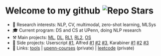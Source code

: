 <!-- ### Hi there 👉 my [homepage (主页)](https://realliyifei.github.io)  ![](https://komarev.com/ghpvc/?username=realliyifei&label=Views&color=0ABAB5) -->
# Welcome to my github ![Repo Stars](https://img.shields.io/github/stars/realliyifei?label=Stars&style=social) 
- 🧠 Research interests: NLP, CV, multimodal, zero-shot learning, MLSys
- 🎓 Current program: DS and CS at UPenn, doing NLP research
- ⚒️ Main projects: [ML](https://github.com/realliyifei/ML-Project-Hotel-Cancellation-Prediction), [DL](https://github.com/realliyifei/DL-Project-Shopee-Product-Match), [RL1](https://github.com/realliyifei/RL-Project-IRL-Gridworld), [RL2](https://github.com/realliyifei/RL-Project-RL-in-Computer-System), [OS](https://github.com/realliyifei/Linux-File-System-Demo)
- 🥳 Side projects: Userscript [#1](https://github.com/realliyifei/Userscript-Wikipedia-Optimizor), Alfred [#1](https://github.com/realliyifei/Alfred-Sequential-Strings-Creator) [#2](https://github.com/realliyifei/Alfred-File-Renamer) [#3](https://github.com/realliyifei/Alfred-Safari-Window-for-LRHS-Tabs), Karabiner [#1](https://github.com/realliyifei/Mac-Karabiner-Media-Control-by-Hyperkey) [#2](https://github.com/realliyifei/Mac-Karabiner-Number-Function-Keys) [#3](https://github.com/realliyifei/Mac-Karabiner-Chinese-Punctuations-to-Halfwidth-Forms)
- 🔗 Links: [tools](https://github.com/realliyifei/links-and-tools) | [upenn-courses](https://github.com/realliyifei/upenn-courses) (private) | [leetcode](https://github.com/realliyifei/Leetcode) (private)

<!-- - 📒 Solve [leetcode problems](https://app.gitbook.com/@realliyifei/s/leetcode/v/main/) occasionally -->
<!-- ![Anurag's GitHub stats](https://github-readme-stats.vercel.app/api?username=realliyifei&show_icons=true&title_color=D73672&icon_color=F0C947&text_color=0ABAB5&bg_color=00000000) -->
<!-- [![Readme Card](https://github-readme-stats.vercel.app/api/pin/?username=realliyifei&repo=Alfred-Safari-Window-for-LRHS-Tabs)](https://github.com/realliyifei/Alfred-Safari-Window-for-LRHS-Tabs) -->
